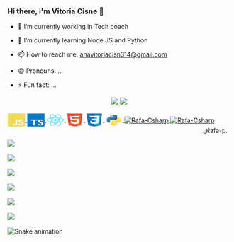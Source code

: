 ### Hi there, i'm Vitoria Cisne 👋

- 🔭 I’m currently working in Tech coach

- 🌱 I’m currently learning Node JS and Python

- 📫 How to reach me: anavitoriacisn314@gmail.com

- 😄 Pronouns: ...

- ⚡ Fun fact: ...

<div align="center">

  <a href="https://github.com/rafaballerini">

  <img height="180em" src="https://github-readme-stats.vercel.app/api?username=vih-cisne&show_icons=true&theme=radical&include_all_commits=true&count_private=true"/>

  <img height="180em" src="https://github-readme-stats.vercel.app/api/top-langs/?username=vih-cisne&layout=compact&langs_count=7&theme=radical"/>

</div>

<div style="display: inline_block"><br>

  <img align="center" alt="Rafa-Js" height="30" width="40" src="https://raw.githubusercontent.com/devicons/devicon/master/icons/javascript/javascript-plain.svg">

  <img align="center" alt="Rafa-Ts" height="30" width="40" src="https://raw.githubusercontent.com/devicons/devicon/master/icons/typescript/typescript-plain.svg">

  <img align="center" alt="Rafa-React" height="30" width="40" src="https://raw.githubusercontent.com/devicons/devicon/master/icons/react/react-original.svg">

  <img align="center" alt="Rafa-HTML" height="30" width="40" src="https://raw.githubusercontent.com/devicons/devicon/master/icons/html5/html5-original.svg">

  <img align="center" alt="Rafa-CSS" height="30" width="40" src="https://raw.githubusercontent.com/devicons/devicon/master/icons/css3/css3-original.svg">

  <img align="center" alt="Rafa-Python" height="30" width="40" src="https://raw.githubusercontent.com/devicons/devicon/master/icons/python/python-original.svg">

  

  <img align="center" alt="Rafa-Csharp" height="30" width="40"  src="https://cdn.jsdelivr.net/gh/devicons/devicon/icons/nodejs/nodejs-original.svg" />

  <img align="center" alt="Rafa-Csharp" height="30" width="40" src="https://cdn.jsdelivr.net/gh/devicons/devicon/icons/tailwindcss/tailwindcss-plain.svg" />
         

  <img align="right" alt="Rafa-pic" height="150" style="border-radius:50px;" src="https://media.discordapp.net/attachments/639956127056134178/890373478988013628/Publicacoes_Instagram_1_1.png?width=676&height=676">

</div>
  
  
##

 
<div> 

  <a href="https://www.youtube.com/channel/UC_-uuuZbY0AAt9CViNzvc-Q" target="_blank"><img src="https://img.shields.io/badge/YouTube-FF0000?style=for-the-badge&logo=youtube&logoColor=white" target="_blank"></a>

  <a href="https://instagram.com/rafaballerini" target="_blank"><img src="https://img.shields.io/badge/-Instagram-%23E4405F?style=for-the-badge&logo=instagram&logoColor=white" target="_blank"></a>

  <a href="https://www.twitch.tv/rafaballerinii" target="_blank"><img src="https://img.shields.io/badge/Twitch-9146FF?style=for-the-badge&logo=twitch&logoColor=white" target="_blank"></a>

 <a href="https://discord.gg/wagxzStdcR" target="_blank"><img src="https://img.shields.io/badge/Discord-7289DA?style=for-the-badge&logo=discord&logoColor=white" target="_blank"></a> 

  <a href = "mailto:contatorafaballerini@gmail.com"><img src="https://img.shields.io/badge/-Gmail-%23333?style=for-the-badge&logo=gmail&logoColor=white" target="_blank"></a>

  <a href="https://www.linkedin.com/in/rafaella-ballerini-45875016a" target="_blank"><img src="https://img.shields.io/badge/-LinkedIn-%230077B5?style=for-the-badge&logo=linkedin&logoColor=white" target="_blank"></a> 

 

  ![Snake animation](https://github.com/vih-cisne/vih-cisne/blob/output/github-contribution-grid-snake.svg)

</div>


